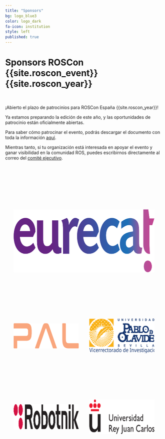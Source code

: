 ```yaml
---
title: "Sponsors"
bg: logo_blue3
color: logo_dark
fa-icon: institution
style: left  
published: true
---
```



# Sponsors ROSCon {{site.roscon_event}} {{site.roscon_year}}

<br>

¡Abierto el plazo de patrocinios para ROSCon España {{site.roscon_year}}!

Ya estamos preparando la edición de este año, y las oportunidades de patrocinio están oficialmente abiertas.
 
Para saber cómo patrocinar el evento, podrás descargar el documento con toda la información <a href="{{ '/assets/dossier_patrocinio.pdf' | relative_url }}" target="_blank">aquí</a>.
 
Mientras tanto, si tu organización está interesada en apoyar el evento y ganar visibilidad en la comunidad ROS, puedes escribirnos directamente al correo del <a href="mailto:rosconferencespain@gmail.com">comité ejecutivo</a>.

<table class="center" style="border-collapse:separate;border-spacing: 20px 10em; width:100%">

<tr>
<td colspan="2">
<a href="https://eurecat.org/home/es/"><img src="./img/eurecat.svg" alt="Eurecat" class="center" style="height:200px"/></a>
</td>
</tr>

<tr>
<td>
<a href="https://pal-robotics.com/es/"><img src="./img/pal.svg" alt="PAL Robotics" class="center" style="height:80px"/></a>
</td>
<td>
<a href="https://www.upo.es/"><img src="./img/upo-vr-i.svg" alt="Universidad Pablo de Olavide - Vicerrectorado de Investigación" class="center" style="height:110px"/></a>
</td>
</tr>

<tr>
<td width="50%">
<a href="https://robotnik.eu/es/"><img src="./img/robotnik.svg" alt="Robotnik" class="center" style="height:80px"/></a>
</td>
<td width="50%">
<a href="https://www.urjc.es/"><img src="./img/urjc.svg" alt="Universidad Rey Juan Carlos" class="center" style="height:110px"/></a>
<!-- <a href="https://4i.ai/"><img src="./img/4i.svg" alt="4i" class="center" style="height:100px"/></a> -->
</td>
</tr>

<!-- <tr>
<td>
<a href="https://www.upo.es/escuela-politecnica-superior/es/"><img src="./img/eps.svg" alt="Escuela Politécnica Superior de la Universidad Pablo de Olavide" class="center" style="height:100px"/></a>
</td>
<td>
<a href="https://www.us.es/"><img src="./img/us.svg" alt="Universidad de Sevilla" class="center" style="height:100px"/></a>
</td>
</tr> -->

<!-- <tr>
<td>
<a href="https://www.catec.aero/es"><img src="./img/catec.svg" alt="Centro Avanzado de Tecnologías Aeroespaciales (CATEC)" class="center" style="height:100px"/></a>
</td>
<td>
<a href="https://www.ekumenlabs.com/"><img src="./img/ekumen.svg" alt="Ekumen" class="center" style="height:100px"/></a>
</td>
</tr> -->

<!-- <tr>
<td>
<a href="https://www.aei.gob.es/"><img src="./img/MICIU+AEI.svg" alt="RETMUR" class="center" style="height:100px"/></a><br/>
Red Española de Tecnologías MUlti-Robot: RETMUR<br/>
RED2022-134707-T
</td>
<td>
<a href="https://junosds.com/"><img src="./img/juno.svg" alt="JUNO" class="center" style="height:200px"/></a>
</td>
</tr>

<tr>
<td>
<a href="https://crisalion.com/"><img src="./img/crisalion.svg" alt="CRISALION Mobility" class="center" style="height:200px"/></a>
</td>
<td>
<a href="https://www.aer-automation.com/"><img src="./img/aer.svg" alt="AER Automation" class="center" style="height:100px"/></a>
</td>
</tr> -->

</table>
